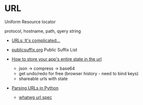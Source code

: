 URL
===

Uniform Resource locator

protocol, hostname, path, qyery string

* [URLs: It's complicated...](https://www.netmeister.org/blog/urls.html)


* [publicsuffix.org](https://publicsuffix.org/) Public Suffix List


* [How to store your app's entire state in the url](https://www.scottantipa.com/store-app-state-in-urls)
    * json -> compress -> base64
    * get undo/redo for free (browser history - need to bind keys)
    * shareable urls with state


* [Parsing URLs in Python](https://tkte.ch/articles/2024/03/15/parsing-urls-in-python.html)
    * [whatwg url spec](https://url.spec.whatwg.org/)
